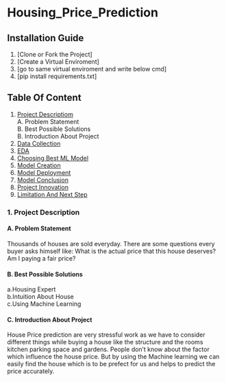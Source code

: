 # Housing_Price_Prediction

## Installation Guide
1. [Clone or Fork the Project]
2. [Create a Virtual Enviroment]
3. [go to same virtual enviroment and write below cmd]
4. [pip install requirements.txt]



## Table Of Content
1. [Project Descriptiom]()<br>
    A. Problem Statement<br>
    B. Best Possible Solutions<br>
    B. Introduction About Project
2. [Data Collection]()
3. [EDA]()
4. [Choosing Best ML Model]()
5. [Model Creation]()
6. [Model Deployment]()
7. [Model Conclusion]()
8. [Project Innovation]()
9. [Limitation And Next Step]()



### 1. Project Description
#### A. Problem Statement

Thousands of houses are sold everyday. There are some questions every buyer asks himself like: What is the actual price that this house deserves? Am I paying a fair price?

#### B. Best Possible Solutions
a.Housing Expert<br>
b.Intuition About House<br>
c.Using Machine Learning

#### C. Introduction About Project
House Price prediction are very stressful work as we have to consider different things while buying a house like the structure and the rooms kitchen parking space and gardens. 
People don’t know about the factor which influence the house price.
But by using the Machine learning we can easily find the house which is to be prefect for us and helps to predict the price accurately.



